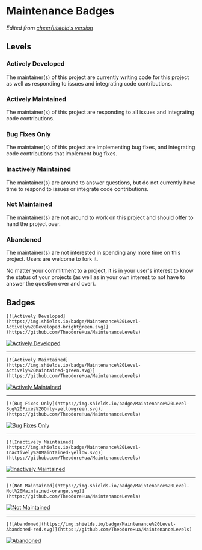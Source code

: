 # Maintenance Badges

*Edited from [cheerfulstoic's version](https://gist.github.com/cheerfulstoic/d107229326a01ff0f333a1d3476e068d)*

## Levels

### Actively Developed
The maintainer(s) of this project are currently writing code for this project as well as responding to issues and integrating code contributions.

### Actively Maintained
The maintainer(s) of this project are responding to all issues and integrating code contributions.

### Bug Fixes Only
The maintainer(s) of this project are implementing bug fixes, and integrating code contributions that implement bug fixes.

### Inactively Maintained
The maintainer(s) are around to answer questions, but do not currently have time to respond to issues or integrate code contributions.

### Not Maintained
The maintainer(s) are not around to work on this project and should offer to hand the project over.

### Abandoned
The maintainer(s) are not interested in spending any more time on this project.  Users are welcome to fork it.
</dl>

No matter your commitment to a project, it is in your user's interest to know the status of your projects (as well as in your own interest to not have to answer the question over and over).

## Badges

```
[![Actively Developed](https://img.shields.io/badge/Maintenance%20Level-Actively%20Developed-brightgreen.svg)](https://github.com/TheodoreHua/MaintenanceLevels)
```

[![Actively Developed](https://img.shields.io/badge/Maintenance%20Level-Actively%20Developed-brightgreen.svg)](https://github.com/TheodoreHua/MaintenanceLevels)

---

```
[![Actively Maintained](https://img.shields.io/badge/Maintenance%20Level-Actively%20Maintained-green.svg)](https://github.com/TheodoreHua/MaintenanceLevels)
```

[![Actively Maintained](https://img.shields.io/badge/Maintenance%20Level-Actively%20Maintained-green.svg)](https://github.com/TheodoreHua/MaintenanceLevels)

---

```
[![Bug Fixes Only](https://img.shields.io/badge/Maintenance%20Level-Bug%20Fixes%20Only-yellowgreen.svg)](https://github.com/TheodoreHua/MaintenanceLevels)
```

[![Bug Fixes Only](https://img.shields.io/badge/Maintenance%20Level-Bug%20Fixes%20Only-yellowgreen.svg)](https://github.com/TheodoreHua/MaintenanceLevels)

---

```
[![Inactively Maintained](https://img.shields.io/badge/Maintenance%20Level-Inactively%20Maintained-yellow.svg)](https://github.com/TheodoreHua/MaintenanceLevels)
```

[![Inactively Maintained](https://img.shields.io/badge/Maintenance%20Level-Inactively%20Maintained-yellow.svg)](https://github.com/TheodoreHua/MaintenanceLevels)

---

```
[![Not Maintained](https://img.shields.io/badge/Maintenance%20Level-Not%20Maintained-orange.svg)](https://github.com/TheodoreHua/MaintenanceLevels)
```

[![Not Maintained](https://img.shields.io/badge/Maintenance%20Level-Not%20Maintained-orange.svg)](https://github.com/TheodoreHua/MaintenanceLevels)

---

```
[![Abandoned](https://img.shields.io/badge/Maintenance%20Level-Abandoned-red.svg)](https://github.com/TheodoreHua/MaintenanceLevels)
```

[![Abandoned](https://img.shields.io/badge/Maintenance%20Level-Abandoned-red.svg)](https://github.com/TheodoreHua/MaintenanceLevels)

